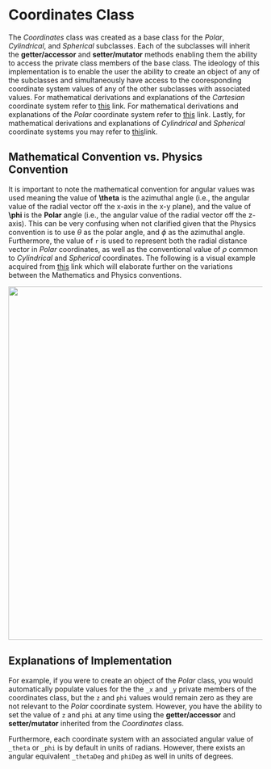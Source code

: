 # Coordinates Class

The *Coordinates* class was created as a base class for the *Polar*, *Cylindrical*, and *Spherical* subclasses. Each of the subclasses will inherit the **getter/accessor** and **setter/mutator** methods enabling them the ability to access the private class members of the base class. The ideology of this implementation is to enable the user the ability to create an object of any of the subclasses and simultaneously have access to the cooresponding coordinate system values of any of the other subclasses with associated values. For mathematical derivations and explanations of the *Cartesian* coordinate system refer to [this](https://www.cuemath.com/geometry/cartesian-coordinate-system/) link. For mathematical derivations and explanations of the *Polar* coordinate system refer to [this](https://tutorial.math.lamar.edu/classes/calcii/polarcoordinates.aspx) link. Lastly, for mathematical derivations and explanations of *Cylindrical* and *Spherical* coordinate systems you may refer to [this](https://math.libretexts.org/Courses/Monroe_Community_College/MTH_212_Calculus_III/Chapter_11%3A_Vectors_and_the_Geometry_of_Space/11.7%3A_Cylindrical_and_Spherical_Coordinates#:~:text=collapse%20global%20location-,11.7%3A%20Cylindrical%20and%20Spherical%20Coordinates,-11.6E%3A%20Exercises%20for)link.

## Mathematical Convention vs. Physics Convention

It is important to note the mathematical convention for angular values was used meaning the value of **\theta** is the azimuthal angle (i.e., the angular value of the radial vector off the x-axis in the x-y plane), and the value of **\phi** is the **Polar** angle (i.e., the angular value of the radial vector off the z-axis). This can be very confusing when not clarified given that the Physics convention is to use $\theta$ as the polar angle, and $\phi$ as the azimuthal angle. Furthermore, the value of `r` is used to represent both the radial distance vector in *Polar* coordinates, as well as the conventional value of $\rho$ common to *Cylindrical* and *Spherical* coordinates. The following is a visual example acquired from [this](https://en.wikipedia.org/wiki/Spherical_coordinate_system#:~:text=The%20mathematics%20convention.) link which will elaborate further on the variations between the Mathematics and Physics conventions.

<p align="center">
  <img src="https://upload.wikimedia.org/wikipedia/commons/thumb/d/dc/3D_Spherical_2.svg/1920px-3D_Spherical_2.svg.png" width="700" />
</p>

## Explanations of Implementation

For example, if you were to create an object of the *Polar* class, you would automatically populate values for the the `_x` and `_y` private members of the coordinates class, but the `z` and `phi` values would remain zero as they are not relevant to the *Polar* coordinate system. However, you have the ability to set the value of `z` and `phi` at any time using the **getter/accessor** and **setter/mutator** inherited from the *Coordinates* class.

Furthermore, each coordinate system with an associated angular value of `_theta` or `_phi` is by default in units of radians. However, there exists an angular equivalent `_thetaDeg` and `phiDeg` as well in units of degrees.
